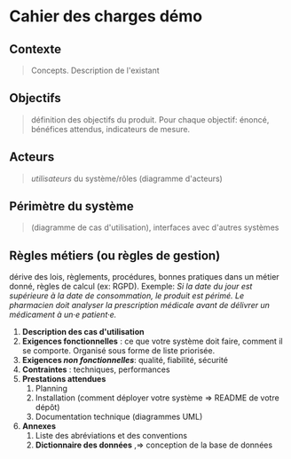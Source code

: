 # Cahier des charges démo

## Contexte 

>Concepts. Description de l'existant

## Objectifs

>définition des objectifs du produit. Pour chaque objectif: énoncé, bénéfices attendus, indicateurs de mesure.

## Acteurs

>*utilisateurs* du système/rôles (diagramme d'acteurs)

## Périmètre du système

>(diagramme de cas d'utilisation), interfaces avec d'autres systèmes

## Règles métiers (ou règles de gestion)

dérive des lois, règlements, procédures, bonnes pratiques dans un métier donné, règles de calcul (ex: RGPD). Exemple: *Si la date du jour est supérieure à la date de consommation, le produit est périmé.* *Le pharmacien doit analyser la prescription médicale avant de délivrer un médicament à un·e patient·e.*
1. **Description des cas d'utilisation**
2. **Exigences fonctionnelles** : ce que votre système doit faire, comment il se comporte. Organisé sous forme de liste priorisée.
3. **Exigences *non fonctionnelles***: qualité, fiabilité, sécurité 
4. **Contraintes** : techniques, performances
5.  **Prestations attendues**
    1.  Planning
    2.  Installation (comment déployer votre système => README de votre dépôt)
    3.  Documentation technique (diagrammes UML)
6.  **Annexes**
    1.  Liste des abréviations et des conventions
    2.  **Dictionnaire des données** ,=> conception de la base de données